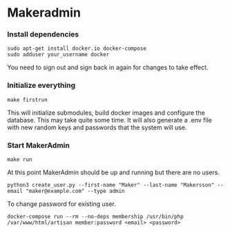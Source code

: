 # Makeradmin

### Install dependencies 
~~~
sudo apt-get install docker.io docker-compose
sudo adduser your_username docker
~~~
You need to sign out and sign back in again for changes to take effect. 

### Initialize everything
~~~
make firstrun
~~~

This will initialize submodules, build docker images and configure the database. This may take quite some time.
It will also generate a .env file with new random keys and passwords that the system will use.

### Start MakerAdmin 
~~~
make run
~~~

At this point MakerAdmin should be up and running but there are no users.<br />

~~~
python3 create_user.py --first-name "Maker" --last-name "Makersson" --email "maker@example.com" --type admin
~~~

To change password for existing user.<br />
~~~
docker-compose run --rm --no-deps membership /usr/bin/php /var/www/html/artisan member:password <email> <password>
~~~
